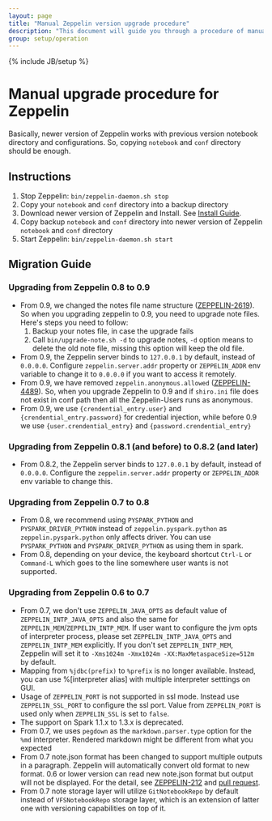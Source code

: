 ```yaml
---
layout: page
title: "Manual Zeppelin version upgrade procedure"
description: "This document will guide you through a procedure of manual upgrade your Apache Zeppelin instance to a newer version. Apache Zeppelin keeps backward compatibility for the notebook file format."
group: setup/operation 
---
```

<!--
Licensed under the Apache License, Version 2.0 (the "License");
you may not use this file except in compliance with the License.
You may obtain a copy of the License at

http://www.apache.org/licenses/LICENSE-2.0

Unless required by applicable law or agreed to in writing, software
distributed under the License is distributed on an "AS IS" BASIS,
WITHOUT WARRANTIES OR CONDITIONS OF ANY KIND, either express or implied.
See the License for the specific language governing permissions and
limitations under the License.
-->
{% include JB/setup %}

# Manual upgrade procedure for Zeppelin

<div id="toc"></div>

Basically, newer version of Zeppelin works with previous version notebook directory and configurations.
So, copying `notebook` and `conf` directory should be enough.

## Instructions
1. Stop Zeppelin: `bin/zeppelin-daemon.sh stop`
2. Copy your `notebook` and `conf` directory into a backup directory
3. Download newer version of Zeppelin and Install. See [Install Guide](../../quickstart/install.html#install).
4. Copy backup `notebook` and `conf` directory into newer version of Zeppelin `notebook` and `conf` directory
5. Start Zeppelin:  `bin/zeppelin-daemon.sh start`

## Migration Guide

### Upgrading from Zeppelin 0.8 to 0.9

 - From 0.9, we changed the notes file name structure ([ZEPPELIN-2619](https://issues.apache.org/jira/browse/ZEPPELIN-2619)). So when you upgrading zeppelin to 0.9, you need to upgrade note files. Here's steps you need to follow:
   1. Backup your notes file, in case the upgrade fails
   2. Call `bin/upgrade-note.sh -d` to upgrade notes, `-d` option means to delete the old note file, missing this option will keep the old file.
 - From 0.9, the Zeppelin server binds to `127.0.0.1` by default, instead of `0.0.0.0`. Configure `zeppelin.server.addr` property or `ZEPPELIN_ADDR` env variable to change it to `0.0.0.0` if you want to access it remotely.
 - From 0.9, we have removed `zeppelin.anonymous.allowed` ([ZEPPELIN-4489](https://issues.apache.org/jira/browse/ZEPPELIN-4489)). So, when you upgrade Zeppelin to 0.9 and if `shiro.ini` file does not exist in conf path then all the Zeppelin-Users runs as anonymous.
 - From 0.9, we use `{crendential_entry.user}` and `{crendential_entry.password}` for credential injection, while before 0.9 we use `{user.crendential_entry}` and `{password.crendential_entry}`
 
### Upgrading from Zeppelin 0.8.1 (and before) to 0.8.2 (and later)
 - From 0.8.2, the Zeppelin server binds to `127.0.0.1` by default, instead of `0.0.0.0`. Configure the `zeppelin.server.addr` property or `ZEPPELIN_ADDR` env variable to change this.

### Upgrading from Zeppelin 0.7 to 0.8

 - From 0.8, we recommend using `PYSPARK_PYTHON` and `PYSPARK_DRIVER_PYTHON` instead of `zeppelin.pyspark.python` as `zeppelin.pyspark.python` only affects driver. You can use `PYSPARK_PYTHON` and `PYSPARK_DRIVER_PYTHON` as using them in spark.
 - From 0.8, depending on your device, the keyboard shortcut `Ctrl-L` or `Command-L` which goes to the line somewhere user wants is not supported. 

### Upgrading from Zeppelin 0.6 to 0.7

 - From 0.7, we don't use `ZEPPELIN_JAVA_OPTS` as default value of `ZEPPELIN_INTP_JAVA_OPTS` and also the same for `ZEPPELIN_MEM`/`ZEPPELIN_INTP_MEM`. If user want to configure the jvm opts of interpreter process, please set `ZEPPELIN_INTP_JAVA_OPTS` and `ZEPPELIN_INTP_MEM` explicitly. If you don't set `ZEPPELIN_INTP_MEM`, Zeppelin will set it to `-Xms1024m -Xmx1024m -XX:MaxMetaspaceSize=512m` by default.
 - Mapping from `%jdbc(prefix)` to `%prefix` is no longer available. Instead, you can use %[interpreter alias] with multiple interpreter setttings on GUI.
 - Usage of `ZEPPELIN_PORT` is not supported in ssl mode. Instead use `ZEPPELIN_SSL_PORT` to configure the ssl port. Value from `ZEPPELIN_PORT` is used only when `ZEPPELIN_SSL` is set to `false`.
 - The support on Spark 1.1.x to 1.3.x is deprecated.
 - From 0.7, we uses `pegdown` as the `markdown.parser.type` option for the `%md` interpreter. Rendered markdown might be different from what you expected
 - From 0.7 note.json format has been changed to support multiple outputs in a paragraph. Zeppelin will automatically convert old format to new format. 0.6 or lower version can read new note.json format but output will not be displayed. For the detail, see [ZEPPELIN-212](http://issues.apache.org/jira/browse/ZEPPELIN-212) and [pull request](https://github.com/apache/zeppelin/pull/1658).
 - From 0.7 note storage layer will utilize `GitNotebookRepo` by default instead of `VFSNotebookRepo` storage layer, which is an extension of latter one with versioning capabilities on top of it.
